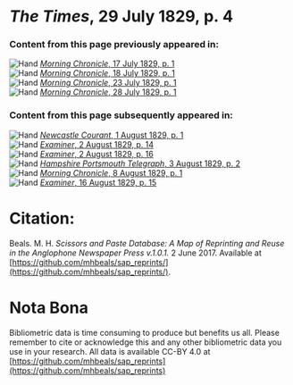 # *The Times*, 29 July 1829, p. 4  
  
### Content from this page previously appeared in:  
![Hand](http://scissorsandpaste.net/wp-content/uploads/2017/06/smallhandpointer.png) [*Morning Chronicle*, 17 July 1829, p. 1](https://mhbeals.github.io/sap_html/Morning-Chronicle/Morning-Chronicle-17-July-1829-p-1)  
![Hand](http://scissorsandpaste.net/wp-content/uploads/2017/06/smallhandpointer.png) [*Morning Chronicle*, 18 July 1829, p. 1](https://mhbeals.github.io/sap_html/Morning-Chronicle/Morning-Chronicle-18-July-1829-p-1)  
![Hand](http://scissorsandpaste.net/wp-content/uploads/2017/06/smallhandpointer.png) [*Morning Chronicle*, 23 July 1829, p. 1](https://mhbeals.github.io/sap_html/Morning-Chronicle/Morning-Chronicle-23-July-1829-p-1)  
![Hand](http://scissorsandpaste.net/wp-content/uploads/2017/06/smallhandpointer.png) [*Morning Chronicle*, 28 July 1829, p. 1](https://mhbeals.github.io/sap_html/Morning-Chronicle/Morning-Chronicle-28-July-1829-p-1)  
  
### Content from this page subsequently appeared in:  
![Hand](http://scissorsandpaste.net/wp-content/uploads/2017/06/smallhandpointer.png) [*Newcastle Courant*, 1 August 1829, p. 1](https://mhbeals.github.io/sap_html/Newcastle-Courant/Newcastle-Courant-1-August-1829-p-1)  
![Hand](http://scissorsandpaste.net/wp-content/uploads/2017/06/smallhandpointer.png) [*Examiner*, 2 August 1829, p. 14](https://mhbeals.github.io/sap_html/Examiner/Examiner-2-August-1829-p-14)  
![Hand](http://scissorsandpaste.net/wp-content/uploads/2017/06/smallhandpointer.png) [*Examiner*, 2 August 1829, p. 16](https://mhbeals.github.io/sap_html/Examiner/Examiner-2-August-1829-p-16)  
![Hand](http://scissorsandpaste.net/wp-content/uploads/2017/06/smallhandpointer.png) [*Hampshire Portsmouth Telegraph*, 3 August 1829, p. 2](https://mhbeals.github.io/sap_html/Hampshire-Portsmouth-Telegraph/Hampshire-Portsmouth-Telegraph-3-August-1829-p-2)  
![Hand](http://scissorsandpaste.net/wp-content/uploads/2017/06/smallhandpointer.png) [*Morning Chronicle*, 8 August 1829, p. 1](https://mhbeals.github.io/sap_html/Morning-Chronicle/Morning-Chronicle-8-August-1829-p-1)  
![Hand](http://scissorsandpaste.net/wp-content/uploads/2017/06/smallhandpointer.png) [*Examiner*, 16 August 1829, p. 15](https://mhbeals.github.io/sap_html/Examiner/Examiner-16-August-1829-p-15)  


# Citation: 

Beals. M. H. *Scissors and Paste Database: A Map of Reprinting and Reuse in the Anglophone Newspaper Press v.1.0.1.* 2 June 2017. Available at [https://github.com/mhbeals/sap_reprints/](https://github.com/mhbeals/sap_reprints/). 

# Nota Bona

Bibliometric data is time consuming to produce but benefits us all. Please remember to cite or acknowledge this and any other bibliometric data you use in your research. All data is available CC-BY 4.0 at [https://github.com/mhbeals/sap_reprints](https://github.com/mhbeals/sap_reprints)